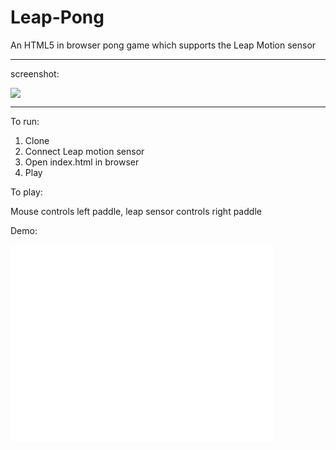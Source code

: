 Leap-Pong
==============

An HTML5 in browser pong game which supports the Leap Motion sensor


---------------------------------------

screenshot:

![](http://i.imgur.com/hHONLVI.png)

---------------------------------------


To run:

1. Clone
2. Connect Leap motion sensor
3. Open index.html in browser
4. Play

To play:

Mouse controls left paddle, leap sensor controls right paddle 


Demo:

<iframe width="420" height="315" src="//www.youtube.com/embed/E1-gVu7A-C0" frameborder="0" allowfullscreen></iframe>
